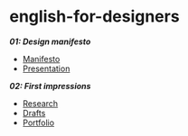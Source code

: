 # english-for-designers

***01: Design manifesto***
- [Manifesto](01-design-manifesto.md)
- [Presentation](manifesto.pdf)

***02: First impressions***
- [Research](03-research.md)
- [Drafts](04-drafts.md)
- [Portfolio](05-portfolio.md)


